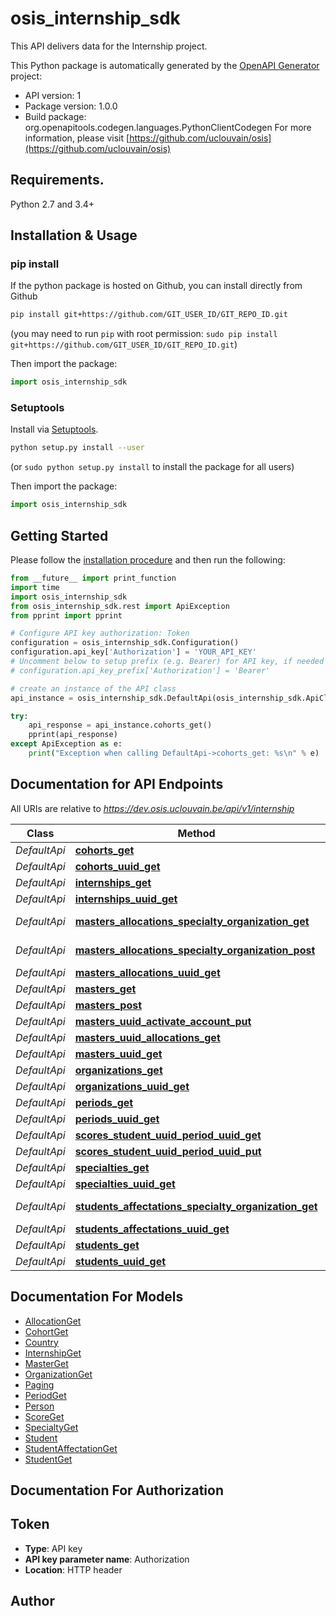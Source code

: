 # osis_internship_sdk
This API delivers data for the Internship project.

This Python package is automatically generated by the [OpenAPI Generator](https://openapi-generator.tech) project:

- API version: 1
- Package version: 1.0.0
- Build package: org.openapitools.codegen.languages.PythonClientCodegen
For more information, please visit [https://github.com/uclouvain/osis](https://github.com/uclouvain/osis)

## Requirements.

Python 2.7 and 3.4+

## Installation & Usage
### pip install

If the python package is hosted on Github, you can install directly from Github

```sh
pip install git+https://github.com/GIT_USER_ID/GIT_REPO_ID.git
```
(you may need to run `pip` with root permission: `sudo pip install git+https://github.com/GIT_USER_ID/GIT_REPO_ID.git`)

Then import the package:
```python
import osis_internship_sdk 
```

### Setuptools

Install via [Setuptools](http://pypi.python.org/pypi/setuptools).

```sh
python setup.py install --user
```
(or `sudo python setup.py install` to install the package for all users)

Then import the package:
```python
import osis_internship_sdk
```

## Getting Started

Please follow the [installation procedure](#installation--usage) and then run the following:

```python
from __future__ import print_function
import time
import osis_internship_sdk
from osis_internship_sdk.rest import ApiException
from pprint import pprint

# Configure API key authorization: Token
configuration = osis_internship_sdk.Configuration()
configuration.api_key['Authorization'] = 'YOUR_API_KEY'
# Uncomment below to setup prefix (e.g. Bearer) for API key, if needed
# configuration.api_key_prefix['Authorization'] = 'Bearer'

# create an instance of the API class
api_instance = osis_internship_sdk.DefaultApi(osis_internship_sdk.ApiClient(configuration))

try:
    api_response = api_instance.cohorts_get()
    pprint(api_response)
except ApiException as e:
    print("Exception when calling DefaultApi->cohorts_get: %s\n" % e)

```

## Documentation for API Endpoints

All URIs are relative to *https://dev.osis.uclouvain.be/api/v1/internship*

Class | Method | HTTP request | Description
------------ | ------------- | ------------- | -------------
*DefaultApi* | [**cohorts_get**](docs/DefaultApi.md#cohorts_get) | **GET** /cohorts | 
*DefaultApi* | [**cohorts_uuid_get**](docs/DefaultApi.md#cohorts_uuid_get) | **GET** /cohorts/{uuid} | 
*DefaultApi* | [**internships_get**](docs/DefaultApi.md#internships_get) | **GET** /internships | 
*DefaultApi* | [**internships_uuid_get**](docs/DefaultApi.md#internships_uuid_get) | **GET** /internships/{uuid} | 
*DefaultApi* | [**masters_allocations_specialty_organization_get**](docs/DefaultApi.md#masters_allocations_specialty_organization_get) | **GET** /masters_allocations/{specialty}/{organization} | 
*DefaultApi* | [**masters_allocations_specialty_organization_post**](docs/DefaultApi.md#masters_allocations_specialty_organization_post) | **POST** /masters_allocations/{specialty}/{organization} | 
*DefaultApi* | [**masters_allocations_uuid_get**](docs/DefaultApi.md#masters_allocations_uuid_get) | **GET** /masters_allocations/{uuid} | 
*DefaultApi* | [**masters_get**](docs/DefaultApi.md#masters_get) | **GET** /masters/ | 
*DefaultApi* | [**masters_post**](docs/DefaultApi.md#masters_post) | **POST** /masters/ | 
*DefaultApi* | [**masters_uuid_activate_account_put**](docs/DefaultApi.md#masters_uuid_activate_account_put) | **PUT** /masters/{uuid}/activate_account/ | 
*DefaultApi* | [**masters_uuid_allocations_get**](docs/DefaultApi.md#masters_uuid_allocations_get) | **GET** /masters/{uuid}/allocations/ | 
*DefaultApi* | [**masters_uuid_get**](docs/DefaultApi.md#masters_uuid_get) | **GET** /masters/{uuid} | 
*DefaultApi* | [**organizations_get**](docs/DefaultApi.md#organizations_get) | **GET** /organizations | 
*DefaultApi* | [**organizations_uuid_get**](docs/DefaultApi.md#organizations_uuid_get) | **GET** /organizations/{uuid} | 
*DefaultApi* | [**periods_get**](docs/DefaultApi.md#periods_get) | **GET** /periods | 
*DefaultApi* | [**periods_uuid_get**](docs/DefaultApi.md#periods_uuid_get) | **GET** /periods/{uuid} | 
*DefaultApi* | [**scores_student_uuid_period_uuid_get**](docs/DefaultApi.md#scores_student_uuid_period_uuid_get) | **GET** /scores/{student_uuid}/{period_uuid} | 
*DefaultApi* | [**scores_student_uuid_period_uuid_put**](docs/DefaultApi.md#scores_student_uuid_period_uuid_put) | **PUT** /scores/{student_uuid}/{period_uuid} | 
*DefaultApi* | [**specialties_get**](docs/DefaultApi.md#specialties_get) | **GET** /specialties | 
*DefaultApi* | [**specialties_uuid_get**](docs/DefaultApi.md#specialties_uuid_get) | **GET** /specialties/{uuid} | 
*DefaultApi* | [**students_affectations_specialty_organization_get**](docs/DefaultApi.md#students_affectations_specialty_organization_get) | **GET** /students_affectations/{specialty}/{organization} | 
*DefaultApi* | [**students_affectations_uuid_get**](docs/DefaultApi.md#students_affectations_uuid_get) | **GET** /students_affectations/{uuid} | 
*DefaultApi* | [**students_get**](docs/DefaultApi.md#students_get) | **GET** /students | 
*DefaultApi* | [**students_uuid_get**](docs/DefaultApi.md#students_uuid_get) | **GET** /students/{uuid} | 


## Documentation For Models

 - [AllocationGet](docs/AllocationGet.md)
 - [CohortGet](docs/CohortGet.md)
 - [Country](docs/Country.md)
 - [InternshipGet](docs/InternshipGet.md)
 - [MasterGet](docs/MasterGet.md)
 - [OrganizationGet](docs/OrganizationGet.md)
 - [Paging](docs/Paging.md)
 - [PeriodGet](docs/PeriodGet.md)
 - [Person](docs/Person.md)
 - [ScoreGet](docs/ScoreGet.md)
 - [SpecialtyGet](docs/SpecialtyGet.md)
 - [Student](docs/Student.md)
 - [StudentAffectationGet](docs/StudentAffectationGet.md)
 - [StudentGet](docs/StudentGet.md)


## Documentation For Authorization


## Token

- **Type**: API key
- **API key parameter name**: Authorization
- **Location**: HTTP header


## Author




